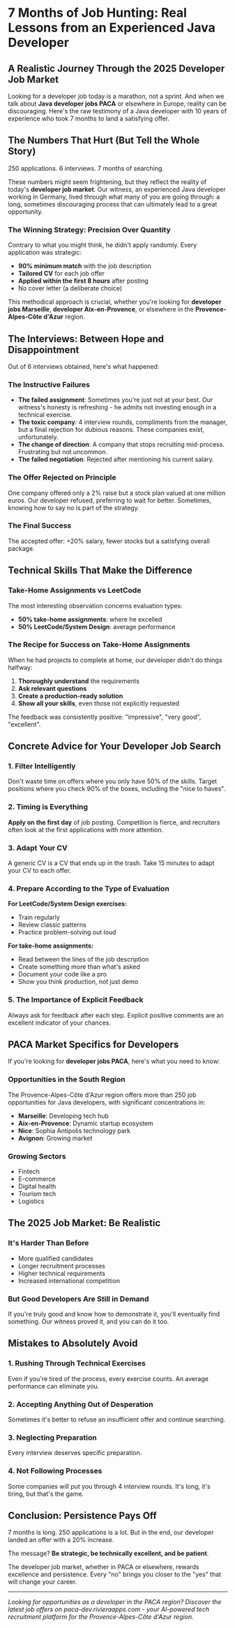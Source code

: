 # 7 Months of Job Hunting: Real Lessons from an Experienced Java Developer

## A Realistic Journey Through the 2025 Developer Job Market

Looking for a developer job today is a marathon, not a sprint. And when we talk about **Java developer jobs PACA** or elsewhere in Europe, reality can be discouraging. Here's the raw testimony of a Java developer with 10 years of experience who took 7 months to land a satisfying offer.

## The Numbers That Hurt (But Tell the Whole Story)

250 applications. 6 interviews. 7 months of searching.

These numbers might seem frightening, but they reflect the reality of today's **developer job market**. Our witness, an experienced Java developer working in Germany, lived through what many of you are going through: a long, sometimes discouraging process that can ultimately lead to a great opportunity.

### The Winning Strategy: Precision Over Quantity

Contrary to what you might think, he didn't apply randomly. Every application was strategic:

- **90% minimum match** with the job description
- **Tailored CV** for each job offer
- **Applied within the first 8 hours** after posting
- No cover letter (a deliberate choice)

This methodical approach is crucial, whether you're looking for **developer jobs Marseille**, **developer Aix-en-Provence**, or elsewhere in the **Provence-Alpes-Côte d'Azur** region.

## The Interviews: Between Hope and Disappointment

Out of 6 interviews obtained, here's what happened:

### The Instructive Failures
- **The failed assignment**: Sometimes you're just not at your best. Our witness's honesty is refreshing - he admits not investing enough in a technical exercise.
- **The toxic company**: 4 interview rounds, compliments from the manager, but a final rejection for dubious reasons. These companies exist, unfortunately.
- **The change of direction**: A company that stops recruiting mid-process. Frustrating but not uncommon.
- **The failed negotiation**: Rejected after mentioning his current salary.

### The Offer Rejected on Principle
One company offered only a 2% raise but a stock plan valued at one million euros. Our developer refused, preferring to wait for better. Sometimes, knowing how to say no is part of the strategy.

### The Final Success
The accepted offer: +20% salary, fewer stocks but a satisfying overall package.

## Technical Skills That Make the Difference

### Take-Home Assignments vs LeetCode

The most interesting observation concerns evaluation types:
- **50% take-home assignments**: where he excelled
- **50% LeetCode/System Design**: average performance

### The Recipe for Success on Take-Home Assignments

When he had projects to complete at home, our developer didn't do things halfway:

1. **Thoroughly understand** the requirements
2. **Ask relevant questions**
3. **Create a production-ready solution**
4. **Show all your skills**, even those not explicitly requested

The feedback was consistently positive: "impressive", "very good", "excellent".

## Concrete Advice for Your Developer Job Search

### 1. Filter Intelligently
Don't waste time on offers where you only have 50% of the skills. Target positions where you check 90% of the boxes, including the "nice to haves".

### 2. Timing is Everything
**Apply on the first day** of job posting. Competition is fierce, and recruiters often look at the first applications with more attention.

### 3. Adapt Your CV
A generic CV is a CV that ends up in the trash. Take 15 minutes to adapt your CV to each offer.

### 4. Prepare According to the Type of Evaluation

**For LeetCode/System Design exercises:**
- Train regularly
- Review classic patterns
- Practice problem-solving out loud

**For take-home assignments:**
- Read between the lines of the job description
- Create something more than what's asked
- Document your code like a pro
- Show you think production, not just demo

### 5. The Importance of Explicit Feedback
Always ask for feedback after each step. Explicit positive comments are an excellent indicator of your chances.

## PACA Market Specifics for Developers

If you're looking for **developer jobs PACA**, here's what you need to know:

### Opportunities in the South Region
The Provence-Alpes-Côte d'Azur region offers more than 250 job opportunities for Java developers, with significant concentrations in:
- **Marseille**: Developing tech hub
- **Aix-en-Provence**: Dynamic startup ecosystem
- **Nice**: Sophia Antipolis technology park
- **Avignon**: Growing market

### Growing Sectors
- Fintech
- E-commerce
- Digital health
- Tourism tech
- Logistics

## The 2025 Job Market: Be Realistic

### It's Harder Than Before
- More qualified candidates
- Longer recruitment processes
- Higher technical requirements
- Increased international competition

### But Good Developers Are Still in Demand
If you're truly good and know how to demonstrate it, you'll eventually find something. Our witness proved it, and you can do it too.

## Mistakes to Absolutely Avoid

### 1. Rushing Through Technical Exercises
Even if you're tired of the process, every exercise counts. An average performance can eliminate you.

### 2. Accepting Anything Out of Desperation
Sometimes it's better to refuse an insufficient offer and continue searching.

### 3. Neglecting Preparation
Every interview deserves specific preparation.

### 4. Not Following Processes
Some companies will put you through 4 interview rounds. It's long, it's tiring, but that's the game.

## Conclusion: Persistence Pays Off

7 months is long. 250 applications is a lot. But in the end, our developer landed an offer with a 20% increase.

The message? **Be strategic, be technically excellent, and be patient**.

The developer job market, whether in PACA or elsewhere, rewards excellence and persistence. Every "no" brings you closer to the "yes" that will change your career.

---

*Looking for opportunities as a developer in the PACA region? Discover the latest job offers on paca-dev.rivieraapps.com - your AI-powered tech recruitment platform for the Provence-Alpes-Côte d'Azur region.*